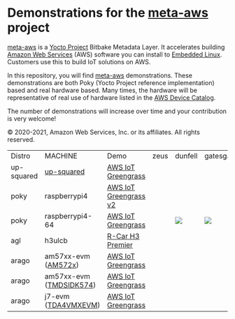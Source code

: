 # Demonstrations for the **[meta-aws](https://github.com/aws/meta-aws)** project

[meta-aws](https://github.com/aws/meta-aws) is a [Yocto Project](https://www.yoctoproject.org/) Bitbake Metadata Layer. It accelerates building [Amazon Web Services](https://aws.amazon.com) (AWS) software you can install to [Embedded Linux](https://elinux.org/Main_Page). Customers use this to build IoT solutions on AWS.

In this repository, you will find [meta-aws](https://github.com/aws/meta-aws) demonstrations.  These demonstrations are both Poky (Yocto Project reference implementation) based and real hardware based.  Many times, the hardware will be representative of real use of hardware listed in the [AWS Device Catalog](https://devices.amazonaws.com).

The number of demonstrations will increase over time and your contribution is very welcome!


<table><tr><td>Distro</td><td>MACHINE</td><td>Demo</td><td>zeus</td><td>dunfell</td><td>gatesgarth</td><td>hardknott</td></tr>

<tr>
<td>up-squared</td>
<td><a href="https://up-board.org/upsquared/development-kits/">up-squared</a></td>
<td><a href="up_squared/greengrass/README.md">AWS IoT Greengrass</a></td>
<td colspan="4">&nbsp;</td>
</tr>

<tr>
<td>poky</td>
<td>raspberrypi4</td>
<td><a href="raspberry_pi4/aws-iot-greengrass-v2/README.md">AWS IoT Greengrass v2</a></td>
<td colspan="4">&nbsp;</td>
</tr>

<tr>
<td>poky</td>
<td>raspberrypi4-64</td>
<td><a href="raspberrypi4-64/aws-iot-greengrass-v2/README.md">AWS IoT Greengrass</a></td>
<td>&nbsp;</td>
<td><img src="https://codebuild.us-east-1.amazonaws.com/badges?uuid=eyJlbmNyeXB0ZWREYXRhIjoibk5sbXVMVDlKZm05QVNhNHVSMVFpTFYwOE11SXlkS2luQUE2dGluL0RIa1pTbzEzdVJnWCtJTzQzOXVwZGU3UXJoM252R0Vld0EzY0w4ZXJHY1o1YzlZPSIsIml2UGFyYW1ldGVyU3BlYyI6Ilp4WGNEVVVtcE9XSmlEazYiLCJtYXRlcmlhbFNldFNlcmlhbCI6MX0%3D&branch=master"/></td>
<td><img src="https://codebuild.us-east-1.amazonaws.com/badges?uuid=eyJlbmNyeXB0ZWREYXRhIjoiQjdONVhQVnRNQmxuNWRGaGdUUDZsTGJ5emlhMmlrTlpNWDRHVURBYlRJcmxDTWVQK1EwMEhWWnZIc250UWxxbVFNZHRaRDhUNTd3bmpCa3dCaXFRK2t3PSIsIml2UGFyYW1ldGVyU3BlYyI6Ikxnb1RXcVJSVDFrTTRxeDkiLCJtYXRlcmlhbFNldFNlcmlhbCI6MX0%3D&branch=master"/></td>
<td><img src="https://codebuild.us-east-1.amazonaws.com/badges?uuid=eyJlbmNyeXB0ZWREYXRhIjoidmlOeGpHU1Q2OW00UExNWXo0M3lnQlkyTDcxQ0k2VENkbGZQb2NsSWxWM2lvWjVuQ3kzV3E1UGVwR1dZaHJId1RHZHNVaU9sVFpRd1hqdzZrZEpUcGRNPSIsIml2UGFyYW1ldGVyU3BlYyI6Ilc2UHlkS1pnaEdtaE9EMGgiLCJtYXRlcmlhbFNldFNlcmlhbCI6MX0%3D&branch=master"/></td>
</tr>

<tr>
<td>agl</td>
<td>h3ulcb</td>
<td><a href="https://www.renesas.com/br/en/solutions/automotive/adas/solution-kits/r-car-starter-kit.html">R-Car H3 Premier</a></td>
<td colspan="4">&nbsp;</td>
</tr>



<tr>
<td>arago</td>
<td>am57xx-evm<br/>(<a href ="http://www.ti.com/tool/TMDSIDK572">AM572x</a>)</td>
<td><a href="am572x_idk/aws_iot_greengrass/README.md">AWS IoT Greengrass</a></td>
<td colspan="4">&nbsp;</td>
</tr>

<tr>
<td>arago</td>
<td>am57xx-evm<br/>(<a href ="http://www.ti.com/tool/TMDSIDK574">TMDSIDK574</a>)</td>
<td><a href="am574x_idk/aws_iot_greengrass/README.md">AWS IoT Greengrass</a></td>
<td colspan="4">&nbsp;</td>
</tr>

<tr>
<td>arago</td>
<td>j7-evm<br/>(<a href="http://www.ti.com/tool/TDA4VMXEVM">TDA4VMXEVM</a>)</td>
<td><a href="TDA4VMXEVM/aws_iot_greengrass/README.md">AWS IoT Greengrass</a></td>
<td colspan="4">&nbsp;</td>
</tr>



© 2020-2021, Amazon Web Services, Inc. or its affiliates. All rights reserved.
